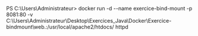 
PS C:\Users\Administrateur> docker run -d --name exercice-bind-mount -p 8081:80 -v C:\Users\Administrateur\Desktop\Exercices_Java\Docker\Exercice-bindmount\web\.:/usr/local/apache2/htdocs/ httpd

